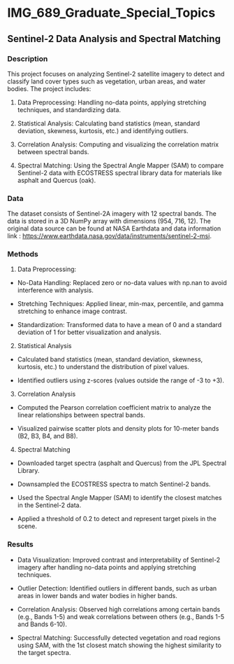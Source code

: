 # IMG_689_Graduate_Special_Topics

## Sentinel-2 Data Analysis and Spectral Matching
### Description
This project focuses on analyzing Sentinel-2 satellite imagery to detect and classify land cover types such as vegetation, urban areas, and water bodies. The project includes:

1. Data Preprocessing: Handling no-data points, applying stretching techniques, and standardizing data.

2. Statistical Analysis: Calculating band statistics (mean, standard deviation, skewness, kurtosis, etc.) and identifying outliers.

3. Correlation Analysis: Computing and visualizing the correlation matrix between spectral bands.

4. Spectral Matching: Using the Spectral Angle Mapper (SAM) to compare Sentinel-2 data with ECOSTRESS spectral library data for materials like asphalt and Quercus (oak).


### Data
The dataset consists of Sentinel-2A imagery with 12 spectral bands. The data is stored in a 3D NumPy array with dimensions (954, 716, 12). The original data source can be found at NASA Earthdata and data information link : https://www.earthdata.nasa.gov/data/instruments/sentinel-2-msi.

### Methods
1. Data Preprocessing:

- No-Data Handling: Replaced zero or no-data values with np.nan to avoid interference with analysis.

- Stretching Techniques: Applied linear, min-max, percentile, and gamma stretching to enhance image contrast.

- Standardization: Transformed data to have a mean of 0 and a standard deviation of 1 for better visualization and analysis.

2. Statistical Analysis
- Calculated band statistics (mean, standard deviation, skewness, kurtosis, etc.) to understand the distribution of pixel values.

- Identified outliers using z-scores (values outside the range of -3 to +3).

3. Correlation Analysis
- Computed the Pearson correlation coefficient matrix to analyze the linear relationships between spectral bands.

- Visualized pairwise scatter plots and density plots for 10-meter bands (B2, B3, B4, and B8).

4. Spectral Matching
- Downloaded target spectra (asphalt and Quercus) from the JPL Spectral Library.

- Downsampled the ECOSTRESS spectra to match Sentinel-2 bands.

- Used the Spectral Angle Mapper (SAM) to identify the closest matches in the Sentinel-2 data.

- Applied a threshold of 0.2 to detect and represent target pixels in the scene.

### Results
- Data Visualization: Improved contrast and interpretability of Sentinel-2 imagery after handling no-data points and applying stretching techniques.

- Outlier Detection: Identified outliers in different bands, such as urban areas in lower bands and water bodies in higher bands.

- Correlation Analysis: Observed high correlations among certain bands (e.g., Bands 1-5) and weak correlations between others (e.g., Bands 1-5 and Bands 6-10).

- Spectral Matching: Successfully detected vegetation and road regions using SAM, with the 1st closest match showing the highest similarity to the target spectra.